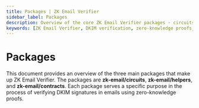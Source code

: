 ```yaml
---
title: Packages | ZK Email Verifier
sidebar_label: Packages
description: Overview of the core ZK Email Verifier packages - circuits, helpers, and contracts - for implementing DKIM signature verification with zero-knowledge proofs
keywords: [ZK Email Verifier, DKIM verification, zero-knowledge proofs, circuits package, helpers package, contracts package, email verification, blockchain integration, cryptographic verification]
---
```


# Packages

This document provides an overview of the three main packages that make up ZK Email Verifier. The packages are **zk-email/circuits**, **zk-email/helpers**, and  **zk-email/contracts**. Each package serves a specific purpose in the process of verifying DKIM signatures in emails using zero-knowledge proofs.
